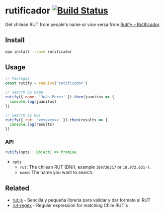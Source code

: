 # rutificador [![Build Status](https://travis-ci.org/lopezjurip/rutificador.svg?branch=master)](https://travis-ci.org/lopezjurip/rutificador)

Get chilean RUT from people's name or vice versa from [Rutify – Rutificador](https://rutify.cl/).

## Install

```sh
npm install --save rutificador
```

## Usage

```js
// Packages
const rutify = require('rutificador')

// Search by name
rutify({ name: 'Juán Perez' }).then(juanitos => {
  console.log(juanitos)
})

// Search by RUT
rutify({ rut: 'xxxxxxxxx' }).then(results => {
  console.log(results)
})
```

### API

```js
rutify(opts : Object) => Promise
```

- `opts`
  * `rut`: The chilean RUT (DNI), example `189726317` or `18.972.631-7`.
  * `name`: The name you want to search.

## Related

- [rut.js](https://github.com/jlobos/rut.js) - Sencilla y pequeña librería para validar y dar formato al RUT
- [rut-regex](https://github.com/jlobos/rut-regex) - Regular expression for matching Chile RUT's
